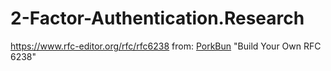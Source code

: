 # 2-Factor-Authentication.Research
https://www.rfc-editor.org/rfc/rfc6238 from: [PorkBun](https://porkbun.com/account) "Build Your Own RFC 6238"
